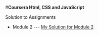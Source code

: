 #**Coursera Html, CSS and JavaScript**

Solution to Assignments

- Module 2 --- [My Solution for Module 2](https://sandytri.github.io/Coursera-assignment/Solution_mod2/)
